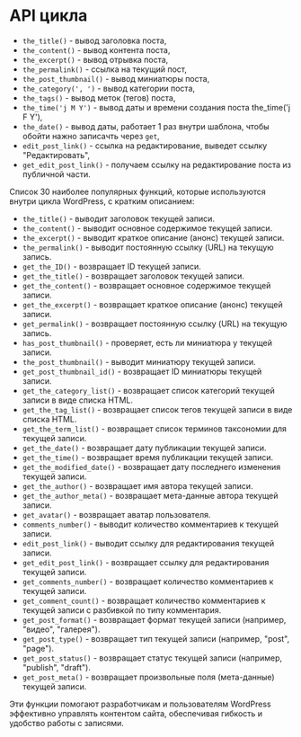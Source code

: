 # API цикла
- `the_title()` - вывод заголовка поста,
- `the_content()` - вывод контента поста,
- `the_excerpt()` - вывод отрывка поста,
- `the_permalink()` - ссылка на текущий пост,
- `the_post_thumbnail()` - вывод миниатюры поста,
- `the_category(', ')` - вывод категории поста,
- `the_tags()` - вывод меток (тегов) поста,
- `the_time('j M Y')` - вывод даты и времени создания поста the_time('j F Y'),
- `the_date()` - вывод даты, работает 1 раз внутри шаблона, чтобы обойти нажно записачть через `get`,
- `edit_post_link()` - ссылка на редактирование, выведет ссылку "Редактировать",
- `get_edit_post_link()` - получаем ссылку на редактирование поста из публичной части.

Список 30 наиболее популярных функций, которые используются внутри цикла WordPress, с кратким описанием:

- `the_title()` - выводит заголовок текущей записи.
- `the_content()` - выводит основное содержимое текущей записи.
- `the_excerpt()` - выводит краткое описание (анонс) текущей записи.
- `the_permalink()` - выводит постоянную ссылку (URL) на текущую запись.
- `get_the_ID()` - возвращает ID текущей записи.
- `get_the_title()` - возвращает заголовок текущей записи.
- `get_the_content()` - возвращает основное содержимое текущей записи.
- `get_the_excerpt()` - возвращает краткое описание (анонс) текущей записи.
- `get_permalink()` - возвращает постоянную ссылку (URL) на текущую запись.
- `has_post_thumbnail()` - проверяет, есть ли миниатюра у текущей записи.
- `the_post_thumbnail()` - выводит миниатюру текущей записи.
- `get_post_thumbnail_id()` - возвращает ID миниатюры текущей записи.
- `get_the_category_list()` - возвращает список категорий текущей записи в виде списка HTML.
- `get_the_tag_list()` - возвращает список тегов текущей записи в виде списка HTML.
- `get_the_term_list()` - возвращает список терминов таксономии для текущей записи.
- `get_the_date()` - возвращает дату публикации текущей записи.
- `get_the_time()` - возвращает время публикации текущей записи.
- `get_the_modified_date()` - возвращает дату последнего изменения текущей записи.
- `get_the_author()` - возвращает имя автора текущей записи.
- `get_the_author_meta()` - возвращает мета-данные автора текущей записи.
- `get_avatar()` - возвращает аватар пользователя.
- `comments_number()` - выводит количество комментариев к текущей записи.
- `edit_post_link()` - выводит ссылку для редактирования текущей записи.
- `get_edit_post_link()` - возвращает ссылку для редактирования текущей записи.
- `get_comments_number()` - возвращает количество комментариев к текущей записи.
- `get_comment_count()` - возвращает количество комментариев к текущей записи с разбивкой по типу комментария.
- `get_post_format()` - возвращает формат текущей записи (например, "видео", "галерея").
- `get_post_type()` - возвращает тип текущей записи (например, "post", "page").
- `get_post_status()` - возвращает статус текущей записи (например, "publish", "draft").
- `get_post_meta()` - возвращает произвольные поля (мета-данные) текущей записи.

Эти функции помогают разработчикам и пользователям WordPress эффективно управлять контентом сайта, обеспечивая гибкость и удобство работы с записями.
